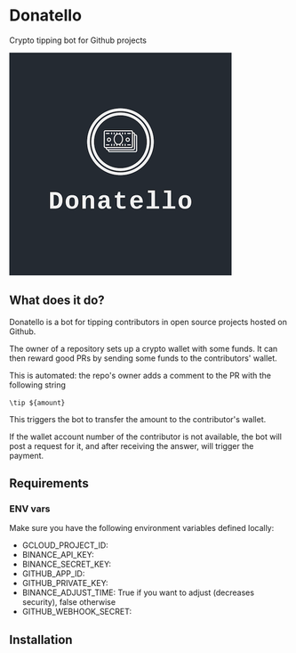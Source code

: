 # Donatello

Crypto tipping bot for Github projects

![Alt text](logo.png?raw=true "Donatello")

## What does it do?

Donatello is a bot for tipping contributors in open source projects hosted on Github. 

The owner of a repository sets up a crypto wallet with some funds. It can then reward good PRs by sending some funds to the contributors' wallet.

This is automated: the repo's owner adds a comment to the PR with the following string 

```\tip ${amount}```

 This triggers the bot to transfer the amount to the contributor's  wallet. 

 If the wallet account number of the contributor is not available, the bot will post a request for it, and after receiving the answer, will trigger the payment. 



## Requirements

### ENV vars

Make sure you have the following environment variables defined locally:

 - GCLOUD_PROJECT_ID:
 - BINANCE_API_KEY:
 - BINANCE_SECRET_KEY:
 - GITHUB_APP_ID:
 - GITHUB_PRIVATE_KEY:
 - BINANCE_ADJUST_TIME: True if you want to adjust (decreases security), false otherwise
 - GITHUB_WEBHOOK_SECRET:


 ## Installation
